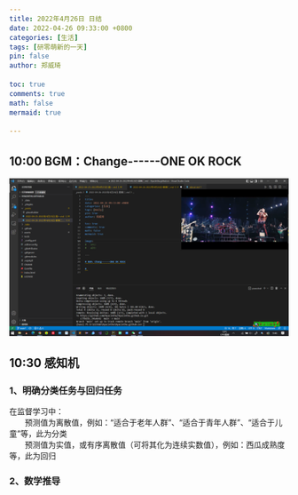 ```yaml
---
title: 2022年4月26日 日结
date: 2022-04-26 09:33:00 +0800
categories: [生活]
tags: [研零萌新的一天]
pin: false
author: 郑威琦

toc: true
comments: true
math: false
mermaid: true

---
```


## 10:00 BGM：Change------ONE OK ROCK
![BGM](/assets/blog_res/2022-04-26-Tuesday.assets/Morning.png)

## 10:30 感知机

### 1、明确分类任务与回归任务
在监督学习中：  
&emsp;&emsp;预测值为离散值，例如：“适合于老年人群”、“适合于青年人群”、“适合于儿童”等，此为分类  
&emsp;&emsp;预测值为实值，或有序离散值（可将其化为连续实数值），例如：西瓜成熟度等，此为回归

### 2、数学推导